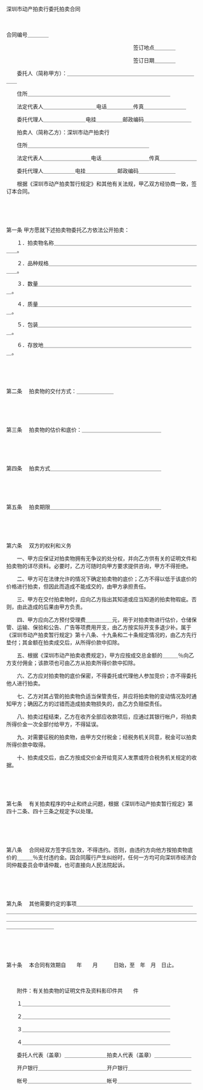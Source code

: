 



深圳市动产拍卖行委托拍卖合同



 

　　　　　　　　　　　　　　　　　　　　　　　　


 合同编号＿＿＿＿
 
　　　　　　　　　　　　　　　　　　　　　　　　签订地点＿＿＿＿
 
　　　　　　　　　　　　　　　　　　　　　　　　签订日期＿＿＿＿



　　委托人（简称甲方）：＿＿＿＿＿＿＿＿＿＿＿＿＿＿＿＿＿＿＿＿＿＿＿＿＿＿

　　住所＿＿＿＿＿＿＿＿＿＿＿＿＿＿＿＿＿＿＿＿＿＿＿＿＿＿＿

　　法定代表人＿＿＿＿＿＿＿＿＿＿电话＿＿＿＿＿传真＿＿＿＿＿＿＿＿

　　委托代理人＿＿＿＿＿＿＿＿电挂＿＿＿＿＿邮政编码＿＿＿＿＿＿＿＿＿

　　拍卖人（简称乙方）：深圳市动产拍卖行

　　住所＿＿＿＿＿＿＿＿＿＿＿＿＿＿＿＿＿＿＿＿＿＿＿

　　法定代表人＿＿＿＿＿＿＿＿＿电话＿＿＿＿＿＿＿＿＿传真＿＿＿＿＿＿＿

　　委托代理人＿＿＿＿＿＿电挂＿＿＿＿＿＿邮政编码＿＿＿＿＿＿＿

　　根据《深圳市动产拍卖暂行规定》和其他有关法规，甲乙双方经协商一致，签订本合同。

　　

　　

第一条
 甲方愿就下述拍卖物委托乙方依法公开拍卖：

　　１．拍卖物名称＿＿＿＿＿＿＿＿＿＿＿＿＿＿＿＿＿＿＿＿＿＿＿＿＿＿＿＿＿。

　　２．品种规格＿＿＿＿＿＿＿＿＿＿＿＿＿＿＿＿＿＿＿＿＿＿＿＿＿＿＿＿＿＿。

　　３．数量＿＿＿＿＿＿＿＿＿＿＿＿＿＿＿＿＿＿＿＿＿＿＿＿＿＿＿＿＿＿。

　　４．质量＿＿＿＿＿＿＿＿＿＿＿＿＿＿＿＿＿＿＿＿＿＿＿＿＿＿＿＿＿＿。

　　５．包装＿＿＿＿＿＿＿＿＿＿＿＿＿＿＿＿＿＿＿＿＿＿＿＿＿＿＿＿＿＿。

　　６．存放地＿＿＿＿＿＿＿＿＿＿＿＿＿＿＿＿＿＿＿＿＿＿＿＿＿＿＿＿＿。

　　

　　

第二条
　拍卖物的交付方式：＿＿＿＿＿＿＿

　　

　　

第三条
　拍卖物的估价和底价：＿＿＿＿＿＿＿＿＿＿＿＿＿＿＿

　　

　　

第四条
　拍卖方式＿＿＿＿＿＿＿＿＿＿＿＿＿＿＿＿＿＿＿＿＿

　　

　　

第五条
　拍卖期限＿＿＿＿＿＿＿＿＿＿＿＿＿＿＿＿＿＿＿＿＿

　　

　　

第六条
　双方的权利和义务

　　一、甲方应保证对拍卖物拥有无争议的处分权，并向乙方供有关的证明文件和拍卖物的详尽资料。必要时，乙方可随时向甲方要求提供咨询，甲方不得拒绝。

　　二、甲方可在法律允许的情况下确定拍卖物的底价；乙方不得以低于该底价的价格进行拍卖，但因此而造成不能成交的，由甲方承担责任。

　　三、甲方在交付拍卖物时，应向乙方指出其知道或应当知道的拍卖物瑕疵。否则，由此造成的后果由甲方负责。

　　四、甲方应向乙方预付受理费＿＿＿＿＿元，用于对拍卖物进行估价，仓储保管、运输、保验和公告、广告等项费用开支，由乙方按实际开支多退少补。属于《深圳市动产拍卖暂行规定》第十八条、十九条和二十条规定情况的，由乙方先行垫付；其金额在拍卖成交后，从所得价款中扣除。

　　五、根据《深圳市动产拍卖收费规定》，甲方应按成交总金额的＿＿＿％向乙方支付佣金；该款项也可由乙方从拍卖所得价款中扣除。

　　六、乙方应对拍卖物的底价保密，不得委托或代理他人参加竞价；亦不得委托他人进行拍卖。

　　七、乙方对其占管的拍卖物负适当保管责任，并应将拍卖物的变动情况及时通知甲方；确因乙方的过错而造成拍卖物损失的，由乙方负赔偿责任。

　　八、拍卖过程结束，乙方在收齐全部应收款项后，应通过其银行帐户，将拍卖所得价金一次全部付给甲方，不得延误。

　　九、对需要征税的拍卖物，由甲方交付税金；经税务机关同意，税金可以拍卖所得价款中取得。

　　十、拍卖成交后，由乙方按成交价金开给竞买人发票或符合税务机关规定的收据。

　　

　　

第七条
　有关拍卖程序的中止和终止问题，根据《深圳市动产拍卖暂行规定》第四十二条、四十三条之规定予以处理。

　　

　　

第八条
　合同经双方签字后生效，不得违约。否则，由违约方向他方按拍卖物底价的＿＿＿％支付违约金。因合同履行产生纠纷时，任何一方均可向深圳市经济合同仲裁委员会申请仲裁，也可直接向人民法院起诉。

　　

　　

第九条
　其他需要约定的事项＿＿＿＿＿＿＿＿＿＿＿＿＿＿＿＿＿＿＿＿＿＿＿＿＿＿＿＿＿＿＿＿＿＿＿＿＿＿＿＿＿＿＿＿＿＿＿＿＿＿＿＿＿＿＿＿＿＿＿＿＿＿＿＿＿＿＿＿＿＿＿＿＿＿＿＿＿＿＿＿＿＿＿＿＿＿＿＿＿＿＿＿＿＿＿＿＿＿＿＿＿＿＿

　　

　　

第十条
　本合同有效期自　　年　　月　　　日始，至　年　月　日止。

　　

　　附件：有关拍卖物的证明文件及资料影印件共　　件

　　１＿＿＿＿＿＿＿＿＿＿＿＿＿＿＿＿＿＿＿＿＿＿＿＿＿＿＿＿

　　２＿＿＿＿＿＿＿＿＿＿＿＿＿＿＿＿＿＿＿＿＿＿＿＿＿＿＿＿

　　３＿＿＿＿＿＿＿＿＿＿＿＿＿＿＿＿＿＿＿＿＿＿＿＿＿＿＿＿

　　４＿＿＿＿＿＿＿＿＿＿＿＿＿＿＿＿＿＿＿＿＿＿＿＿＿＿＿＿

　　委托人代表（盖章）＿＿＿＿＿＿＿＿拍卖人代表（盖章）＿＿＿＿＿＿＿

　　开户银行＿＿＿＿＿＿＿＿＿＿＿＿＿开户银行＿＿＿＿＿＿＿＿＿＿＿＿

　　帐号＿＿＿＿＿＿＿＿＿＿＿＿＿＿＿帐号＿＿＿＿＿＿＿＿＿＿＿＿＿＿